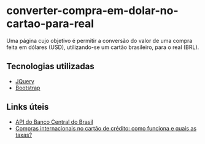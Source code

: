 # converter-compra-em-dolar-no-cartao-para-real
Uma página cujo objetivo é permitir a conversão do valor de uma compra feita em dólares (USD), utilizando-se um cartão brasileiro, para o real (BRL).

## Tecnologias utilizadas

- [JQuery](https://jquery.com/)
- [Bootstrap](https://getbootstrap.com/)

## Links úteis

- [API do Banco Central do Brasil](https://olinda.bcb.gov.br/olinda/servico/PTAX/versao/v1/swagger-ui3#/)
- [Compras internacionais no cartão de crédito: como funciona e quais as taxas?](https://www.iq.com.br/cartoes/artigos/compras-internacionais-cartoes)
